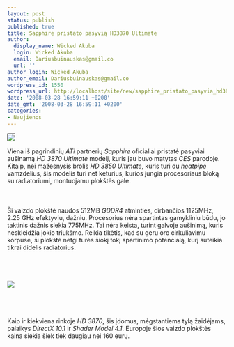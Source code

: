 ```yaml
---
layout: post
status: publish
published: true
title: Sapphire pristato pasyvią HD3870 Ultimate
author:
  display_name: Wicked Akuba
  login: Wicked Akuba
  email: Dariusbuinauskas@gmail.co
  url: ''
author_login: Wicked Akuba
author_email: Dariusbuinauskas@gmail.co
wordpress_id: 1550
wordpress_url: http://localhost/site/new/sapphire_pristato_pasyvia_hd3870_ultimate/
date: '2008-03-28 16:59:11 +0200'
date_gmt: '2008-03-28 16:59:11 +0200'
categories:
- Naujienos
---
```

<div class="imgright"><img src="http://www.technews.lt/upl/Failai/sapphire_hd3870_small.jpg" border="1"></div>
<p>Viena iš pagrindinių <i>ATi</i> partnerių <i>Sapphire</i> oficialiai pristatė pasyviai aušinamą <i>HD 3870 Ultimate</i> modelį, kuris jau buvo matytas <i>CES</i> parodoje. Kitaip, nei mažesnysis brolis <i>HD 3850 Ultimate</i>, kuris turi du <i>heatpipe</i> vamzdelius, šis modelis turi net keturius, kurios jungia procesoriaus bloką su radiatoriumi, montuojamu plokštės gale.<br />
<br><br />
<br>Ši vaizdo plokštė naudos 512MB <i>GDDR4</i> atminties, dirbančios 1125MHz, 2.25 GHz efektyviu, dažniu. Procesorius nėra spartintas gamykliniu būdu, jo taktinis dažnis siekia 775MHz. Tai nėra keista, turint galvoje aušinimą, kuris neskleidžia jokio triukšmo. Reikia tikėtis, kad su geru oro cirkuliavimu korpuse, ši plokštė netgi turės šiokį tokį spartinimo potencialą, kurį suteikia tikrai didelis radiatorius.<br />
<br><br />
<br><br><img src="http://www.technews.lt/upl/Failai/sapphire_hd3870.jpg"><br><br />
<br><br />
<br>Kaip ir kiekviena rinkoje <i>HD 3870</i>, šis įdomus, mėgstantiems tylą žaidėjams, palaikys <i>DirectX 10.1</i> ir <i>Shader Model 4.1</i>. Europoje šios vaizdo plokštės kaina siekia šiek tiek daugiau nei 160 eurų.<br />
<br></p>
